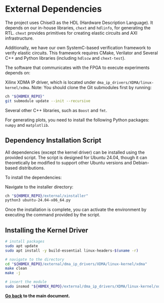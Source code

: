 # External Dependencies

The project uses Chisel3 as the HDL (Hardware Description Language).
It depends on our in-house libraries, `chext` and `hdlinfo`, for generating the RTL.
`chext` provides primitives for creating elastic circuits and AXI infrastructure.

Additionally, we have our own SystemC-based verification framework to verify elastic circuits. This framework requires CMake, Verilator and Several C++ and Python libraries (including `hdlscw` and `chext-test`).

The software that communicates with the FPGA to execute experiments depends on:

Xilinx XDMA IP driver, which is located under `dma_ip_drivers/XDMA/linux-kernel/xdma`.
Note: You should clone the Git submodules first by running:

```bash
ch "${HBMEX_REPO}"
git submodule update --init --recursive
```

Several other C++ libraries, such as `Boost` and `fmt`.

For generating plots, you need to install the following Python packages: `numpy` and `matplotlib`.

## Dependency Installation Script

All dependencies (except the kernel driver) can be installed using the provided script.
The script is designed for Ubuntu 24.04, though it can theoretically be modified to support other Ubuntu versions and Debian-based distributions.

To install the dependencies:

Navigate to the installer directory:

```bash
ch "${HBMEX_REPO}/external/xinstaller"
python3 ubuntu-24.04-x86_64.py
```

Once the installation is complete, you can activate the environment by executing the command provided by the script.

## Installing the Kernel Driver

```bash
# install packages
sudo apt update
sudo apt install -y build-essential linux-headers-$(uname -r) 

# navigate to the directory
cd "${HBMEX_REPO}/external/dma_ip_drivers/XDMA/linux-kernel/xdma"
make clean
make -j

# insert the module
sudo insmod "${HBMEX_REPO}/external/dma_ip_drivers/XDMA/linux-kernel/xdma/xdma.ko"

```

**[Go back](../README.md#step-0-getting-started) to the main document.**
